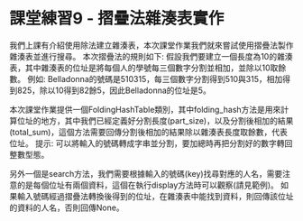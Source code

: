 # 課堂練習9 - 摺疊法雜湊表實作
我們上課有介紹使用除法建立雜湊表，本次課堂作業我們就來嘗試使用摺疊法製作雜湊表並進行搜尋。
本次摺疊法的規則如下:
假設我們要建立一個長度為10的雜湊表，其中雜湊表的位址是將每個人的學號每三個數字分割並相加，並除以10取餘數。
例如: Belladonna的號碼是510315，每三個數字分割得到510與315，相加得到825，除以10得到82餘5，因此Belladonna的位址是5。

本次課堂作業提供一個FoldingHashTable類別，其中folding_hash方法是用來計算位址的地方，其中我們已經定義好分割長度(part_size)，以及分割後相加的結果(total_sum)，這個方法需要回傳分割後相加的結果除以雜湊表長度取餘數，代表位址。
提示: 可以將輸入的號碼轉成字串並分割，要加總時再把分割好的數字轉回整數型態。

另外一個是search方法，我們需要根據輸入的號碼(key)找尋對應的人名，需要注意的是每個位址有兩個資料，這個在執行display方法時可以觀察(請見範例)。
如果輸入號碼經過摺疊法轉換後得到的位址，在雜湊表中能找到資料，則回傳該位址的資料的人名，否則回傳None。
